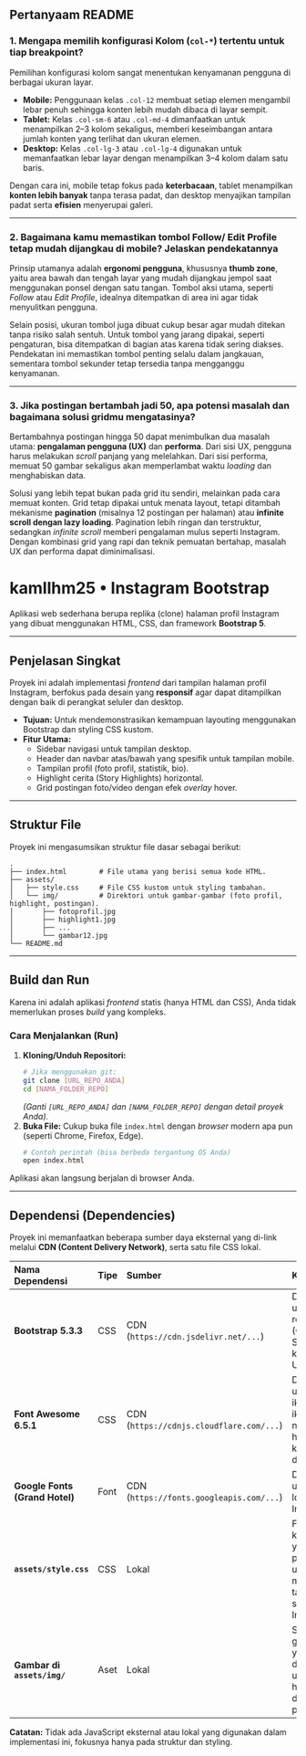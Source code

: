 
## Pertanyaam README

### 1. Mengapa memilih konfigurasi Kolom (`col-*`) tertentu untuk tiap breakpoint?

Pemilihan konfigurasi kolom sangat menentukan kenyamanan pengguna di berbagai ukuran layar.
* **Mobile:** Penggunaan kelas `.col-12` membuat setiap elemen mengambil lebar penuh sehingga konten lebih mudah dibaca di layar sempit.
* **Tablet:** Kelas `.col-sm-6` atau `.col-md-4` dimanfaatkan untuk menampilkan 2–3 kolom sekaligus, memberi keseimbangan antara jumlah konten yang terlihat dan ukuran elemen.
* **Desktop:** Kelas `.col-lg-3` atau `.col-lg-4` digunakan untuk memanfaatkan lebar layar dengan menampilkan 3–4 kolom dalam satu baris.

Dengan cara ini, mobile tetap fokus pada **keterbacaan**, tablet menampilkan **konten lebih banyak** tanpa terasa padat, dan desktop menyajikan tampilan padat serta **efisien** menyerupai galeri.

---

### 2. Bagaimana kamu memastikan tombol Follow/ Edit Profile tetap mudah dijangkau di mobile? Jelaskan pendekatannya

Prinsip utamanya adalah **ergonomi pengguna**, khususnya **thumb zone**, yaitu area bawah dan tengah layar yang mudah dijangkau jempol saat menggunakan ponsel dengan satu tangan. Tombol aksi utama, seperti *Follow* atau *Edit Profile*, idealnya ditempatkan di area ini agar tidak menyulitkan pengguna.

Selain posisi, ukuran tombol juga dibuat cukup besar agar mudah ditekan tanpa risiko salah sentuh. Untuk tombol yang jarang dipakai, seperti pengaturan, bisa ditempatkan di bagian atas karena tidak sering diakses. Pendekatan ini memastikan tombol penting selalu dalam jangkauan, sementara tombol sekunder tetap tersedia tanpa mengganggu kenyamanan.

---

### 3. Jika postingan bertambah jadi 50, apa potensi masalah dan bagaimana solusi gridmu mengatasinya?

Bertambahnya postingan hingga 50 dapat menimbulkan dua masalah utama: **pengalaman pengguna (UX)** dan **performa**. Dari sisi UX, pengguna harus melakukan *scroll* panjang yang melelahkan. Dari sisi performa, memuat 50 gambar sekaligus akan memperlambat waktu *loading* dan menghabiskan data.

Solusi yang lebih tepat bukan pada grid itu sendiri, melainkan pada cara memuat konten. Grid tetap dipakai untuk menata layout, tetapi ditambah mekanisme **pagination** (misalnya 12 postingan per halaman) atau **infinite scroll dengan lazy loading**. Pagination lebih ringan dan terstruktur, sedangkan *infinite scroll* memberi pengalaman mulus seperti Instagram. Dengan kombinasi grid yang rapi dan teknik pemuatan bertahap, masalah UX dan performa dapat diminimalisasi.

# kamllhm25 • Instagram Bootstrap  

Aplikasi web sederhana berupa replika (clone) halaman profil Instagram yang dibuat menggunakan HTML, CSS, dan framework **Bootstrap 5**.

---

## Penjelasan Singkat

Proyek ini adalah implementasi *frontend* dari tampilan halaman profil Instagram, berfokus pada desain yang **responsif** agar dapat ditampilkan dengan baik di perangkat seluler dan desktop.

* **Tujuan:** Untuk mendemonstrasikan kemampuan layouting menggunakan Bootstrap dan styling CSS kustom.
* **Fitur Utama:**
    * Sidebar navigasi untuk tampilan desktop.
    * Header dan navbar atas/bawah yang spesifik untuk tampilan mobile.
    * Tampilan profil (foto profil, statistik, bio).
    * Highlight cerita (Story Highlights) horizontal.
    * Grid postingan foto/video dengan efek *overlay* hover.

---

## Struktur File

Proyek ini mengasumsikan struktur file dasar sebagai berikut:

```
.
├── index.html        # File utama yang berisi semua kode HTML.
├── assets/
│   ├── style.css     # File CSS kustom untuk styling tambahan.
│   └── img/          # Direktori untuk gambar-gambar (foto profil, highlight, postingan).
│       ├── fotoprofil.jpg
│       ├── highlight1.jpg
│       ├── ...
│       └── gambar12.jpg
└── README.md
```
---

## Build dan Run

Karena ini adalah aplikasi *frontend* statis (hanya HTML dan CSS), Anda tidak memerlukan proses *build* yang kompleks.

### Cara Menjalankan (Run)

1.  **Kloning/Unduh Repositori:**
    ```bash
    # Jika menggunakan git:
    git clone [URL_REPO_ANDA]
    cd [NAMA_FOLDER_REPO]
    ```
    *(Ganti `[URL_REPO_ANDA]` dan `[NAMA_FOLDER_REPO]` dengan detail proyek Anda).*
2.  **Buka File:** Cukup buka file `index.html` dengan *browser* modern apa pun (seperti Chrome, Firefox, Edge).
    ```bash
    # Contoh perintah (bisa berbeda tergantung OS Anda)
    open index.html 
    ```
Aplikasi akan langsung berjalan di browser Anda.

---

## Dependensi (Dependencies)

Proyek ini memanfaatkan beberapa sumber daya eksternal yang di-link melalui **CDN (Content Delivery Network)**, serta satu file CSS lokal.

| Nama Dependensi | Tipe | Sumber | Keterangan |
| :--- | :--- | :--- | :--- |
| **Bootstrap 5.3.3** | CSS | CDN (`https://cdn.jsdelivr.net/...`) | Digunakan untuk layout responsif (Grid System) dan komponen UI. |
| **Font Awesome 6.5.1** | CSS | CDN (`https://cdnjs.cloudflare.com/...`) | Digunakan untuk ikon-ikon (seperti ikon navigasi, hati, komentar, dll.). |
| **Google Fonts (Grand Hotel)** | Font | CDN (`https://fonts.googleapis.com/...`) | Digunakan untuk gaya logo Instagram. |
| **`assets/style.css`** | CSS | Lokal | File styling kustom yang berisi penyesuaian untuk mencapai tampilan seperti Instagram. |
| **Gambar di `assets/img/`** | Aset | Lokal | Semua gambar yang digunakan untuk profil, highlight, dan postingan. |

**Catatan:** Tidak ada JavaScript eksternal atau lokal yang digunakan dalam implementasi ini, fokusnya hanya pada struktur dan styling.
